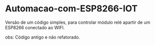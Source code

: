 # Automacao-com-ESP8266-IOT



Versão de um código simples, para controlar módulo relé apartir de um ESP8266 conectado ao WIFI.

obs: Código antigo e não refatorado. 
